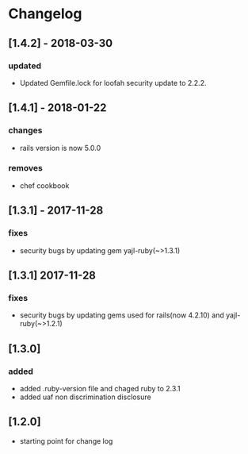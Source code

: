# Changelog

## [1.4.2] - 2018-03-30
### updated
- Updated Gemfile.lock for loofah security update to 2.2.2.

## [1.4.1] - 2018-01-22
### changes
- rails version is now 5.0.0

### removes
- chef cookbook

## [1.3.1] - 2017-11-28
### fixes
- security bugs by updating gem yajl-ruby(~>1.3.1)

## [1.3.1] 2017-11-28
### fixes
- security bugs by updating gems used for rails(now 4.2.10) and 
yajl-ruby(~>1.2.1)

## [1.3.0]
### added
- added .ruby-version file and chaged ruby to 2.3.1
- added uaf non discrimination disclosure

## [1.2.0]
- starting point for change log
